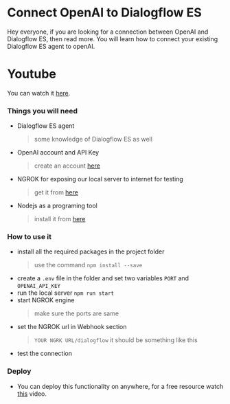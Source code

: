 # Connect OpenAI to Dialogflow ES

Hey everyone, if you are looking for a connection between OpenAI and Dialogflow ES, then read more. You will learn how to connect your existing Dialogflow ES agent to openAI.

# Youtube

You can watch it [here](https://youtu.be/OVvs32QTj4A).

### Things you will need

- Dialogflow ES agent
  > some knowledge of Dialogflow ES as well
- OpenAI account and API Key
  > create an account [here](https://openai.com/)
- NGROK for exposing our local server to internet for testing
  > get it from [here](https://ngrok.com/)
- Nodejs as a programing tool
  > install it from [here](https://nodejs.org/en/download/)

### How to use it

- install all the required packages in the project folder
  > use the command `npm install --save`
- create a `.env` file in the folder and set two variables `PORT` and `OPENAI_API_KEY`
- run the local server `npm run start`
- start NGROK engine
  > make sure the ports are same
- set the NGROK url in Webhook section
  > `YOUR NGRK URL/dialogflow` it should be something like this
- test the connection

### Deploy

- You can deploy this functionality on anywhere, for a free resource watch [this](https://youtu.be/0BeYenl5BqQ) video.

